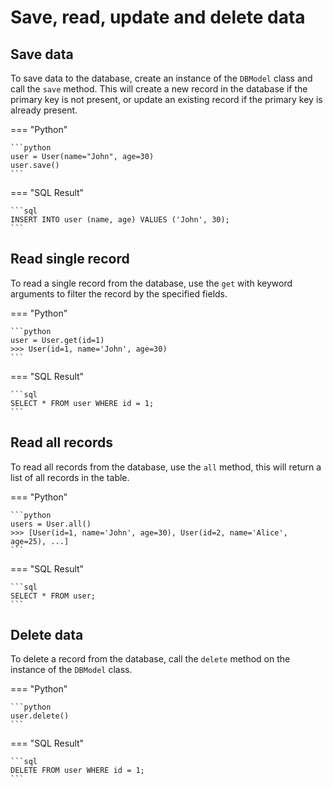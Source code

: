 # Save, read, update and delete data

## Save data

To save data to the database, create an instance of the `DBModel` class and call the `save` method. This will create a new record in the database if the primary key is not present, or update an existing record if the primary key is already present.

=== "Python"

    ```python
    user = User(name="John", age=30)
    user.save()
    ```

=== "SQL Result"

    ```sql
    INSERT INTO user (name, age) VALUES ('John', 30);
    ```

## Read single record

To read a single record from the database, use the `get` with keyword arguments to filter the record by the specified fields.

=== "Python"

    ```python
    user = User.get(id=1)
    >>> User(id=1, name='John', age=30)
    ```

=== "SQL Result"

    ```sql
    SELECT * FROM user WHERE id = 1;
    ```

## Read all records

To read all records from the database, use the `all` method, this will return a list of all records in the table.

=== "Python"

    ```python
    users = User.all()
    >>> [User(id=1, name='John', age=30), User(id=2, name='Alice', age=25), ...]
    ```

=== "SQL Result"

    ```sql
    SELECT * FROM user;
    ```

## Delete data

To delete a record from the database, call the `delete` method on the instance of the `DBModel` class.

=== "Python"

    ```python
    user.delete()
    ```

=== "SQL Result"

    ```sql
    DELETE FROM user WHERE id = 1;
    ```
